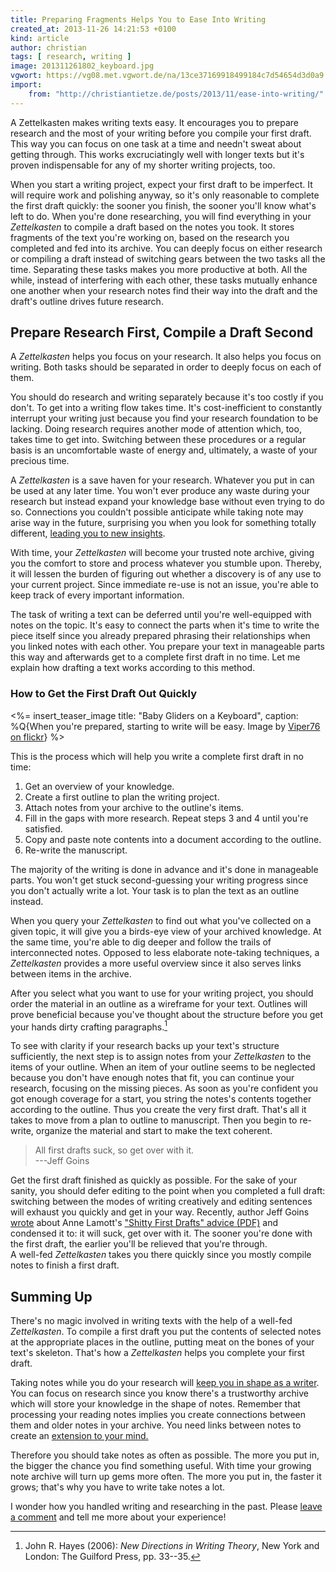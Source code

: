 ```yaml
---
title: Preparing Fragments Helps You to Ease Into Writing
created_at: 2013-11-26 14:21:53 +0100
kind: article
author: christian
tags: [ research, writing ]
image: 201311261802_keyboard.jpg
vgwort: https://vg08.met.vgwort.de/na/13ce37169918499184c7d54654d3d0a9
import:
    from: "http://christiantietze.de/posts/2013/11/ease-into-writing/"
---
```


A Zettelkasten makes writing texts easy.  It encourages you to prepare research and the most of your writing before you compile your first draft.  This way you can focus on one task at a time and needn't sweat about getting through.  This works excruciatingly well with longer texts but it's proven indispensable for any of my shorter writing projects, too.

When you start a writing project, expect your first draft to be imperfect.  It will require work and polishing anyway, so it's only reasonable to complete the first draft quickly:  the sooner you finish, the sooner you'll know what's left to do.  When you're done researching, you will find everything in your _Zettelkasten_ to compile a draft based on the notes you took.  It stores fragments of the text you're working on, based on the research you completed and fed into its archive.  You can deeply focus on either research or compiling a draft instead of switching gears between the two tasks all the time.  Separating these tasks makes you more productive at both.  All the while, instead of interfering with each other, these tasks mutually enhance one another when your research notes find their way into the draft and the draft's outline drives future research.

## Prepare Research First, Compile a Draft Second

A _Zettelkasten_ helps you focus on your research.  It also helps you focus on writing.  Both tasks should be separated in order to deeply focus on each of them.

You should do research and writing separately because it's too costly if you don't.  To get into a writing flow takes time.  It's cost-inefficient to constantly interrupt your writing just because you find your research foundation to be lacking.  Doing research requires another mode of attention which, too, takes time to get into.  Switching between these procedures or a regular basis is an uncomfortable waste of energy and, ultimately, a waste of your precious time. 

A _Zettelkasten_ is a save haven for your research.  Whatever you put in can be used at any later time.  You won't ever produce any waste during your research but instead expand your knowledge base without even trying to do so. Connections you couldn't possible anticipate while taking note may arise way in the future, surprising you when you look for something totally different, [leading you to new insights][extend].

With time, your _Zettelkasten_ will become your trusted note archive, giving you the comfort to store and process whatever you stumble upon.  Thereby, it will lessen the burden of figuring out whether a discovery is of any use to your current project.  Since immediate re-use is not an issue, you're able to keep track of every important information.

The task of writing a text can be deferred until you're well-equipped with notes on the topic.  It's easy to connect the parts when it's time to write the piece itself since you already prepared phrasing their relationships when you linked notes with each other.  You prepare your text in manageable parts this way and afterwards get to a complete first draft in no time.  Let me explain how drafting a text works according to this method.

### How to Get the First Draft Out Quickly

<%= insert_teaser_image title: "Baby Gliders on a Keyboard", caption: %Q{When you're prepared, starting to write will be easy. Image by <a href="http://www.flickr.com/photos/viper76/3247589452/">Viper76 on flickr</a>} %>

This is the process which will help you write a complete first draft in no time:

1. Get an overview of your knowledge.
2. Create a first outline to plan the writing project.
3. Attach notes from your archive to the outline's items.
4. Fill in the gaps with more research.  Repeat steps 3 and 4 until you're satisfied.
5. Copy and paste note contents into a document according to the outline.
6. Re-write the manuscript.

The majority of the writing is done in advance and it's done in manageable parts.  You won't get stuck second-guessing your writing progress since you don't actually write a lot.  Your task is to plan the text as an outline instead.

When you query your _Zettelkasten_ to find out what you've collected on a given topic, it will give you a birds-eye view of your archived knowledge.  At the same time, you're able to dig deeper and follow the trails of interconnected notes.  Opposed to less elaborate note-taking techniques, a _Zettelkasten_ provides a more useful overview since it also serves links between items in the archive.

After you select what you want to use for your writing project, you should order the material in an outline as a wireframe for your text.  Outlines will prove beneficial because you've thought about the structure before you get your hands dirty crafting paragraphs.[^hayes2006writheor] 

To see with clarity if your research backs up your text's structure sufficiently, the next step is to assign notes from your _Zettelkasten_ to the items of your outline.  When an item of your outline seems to be neglected because you don't have enough notes that fit, you can continue your research, focusing on the missing pieces.  As soon as you're confident you got enough coverage for a start, you string the notes's contents together according to the outline.  Thus you create the very first draft.  That's all it takes to move from a plan to outline to manuscript.  Then you begin to re-write, organize the material and start to make the text coherent.

> All first drafts suck, so get over with it.  
> ---Jeff Goins

Get the first draft finished as quickly as possible.  For the sake of your sanity, you should defer editing to the point when you completed a full draft:  switching between the modes of writing creatively and editing sentences will exhaust you quickly and get in your way.  Recently, author Jeff Goins [wrote][goins] about Anne Lamott's ["Shitty First Drafts" advice (PDF)][sfd] and condensed it to: it will suck, get over with it.  The sooner you're done with the first draft, the earlier you'll be relieved that you're through.  
A well-fed _Zettelkasten_ takes you there quickly since you mostly compile notes to finish a first draft.

[goins]: http://goinswriter.com/write-less-not-more-how-to-slice-and-dice/
[sfd]: http://wrd.as.uky.edu/sites/default/files/1-Shitty%20First%20Drafts.pdf

[^hayes2006writheor]: John R. Hayes (2006):  _New Directions in Writing Theory_, New York and London: The Guilford Press, pp. 33--35.

## Summing Up

There's no magic involved in writing texts with the help of a well-fed _Zettelkasten_.  To compile a first draft you put the contents of selected notes at the appropriate places in the outline, putting meat on the bones of your text's skeleton. That's how a _Zettelkasten_ helps you complete your first draft.

Taking notes while you do your research will [keep you in shape as a writer][shape].  You can focus on research since you know there's a trustworthy archive which will store your knowledge in the shape of notes.  Remember that processing your reading notes implies you create connections between them and older notes in your archive.  You need links between notes to create an [extension to your mind.][extend]  

Therefore you should take notes as often as possible.  The more you put in, the bigger the chance you find something useful.  With time your growing note archive will turn up gems more often.  The more you put in, the faster it grows;  that's why you have to write take notes a lot. 

I wonder how you handled writing and researching in the past.  Please [leave a comment](#comments) and tell me more about your experience!

[extend]: /posts/extend-your-mind-and-memory-with-a-zettelkasten/
[shape]: https://christiantietze.de/posts/2013/12/useful-daily-writing-practice/

